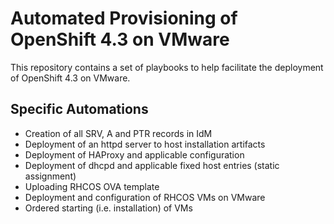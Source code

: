 # Automated Provisioning of OpenShift 4.3 on VMware

This repository contains a set of playbooks to help facilitate the deployment of OpenShift 4.3 on VMware.

## Specific Automations

* Creation of all SRV, A and PTR records in IdM
* Deployment of an httpd server to host installation artifacts
* Deployment of HAProxy and applicable configuration
* Deployment of dhcpd and applicable fixed host entries (static assignment)
* Uploading RHCOS OVA template
* Deployment and configuration of RHCOS VMs on VMware
* Ordered starting (i.e. installation) of VMs